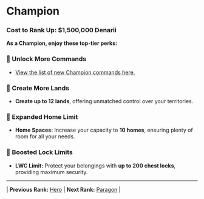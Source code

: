 # Champion

### Cost to Rank Up: $1,500,000 Denarii

**As a Champion, enjoy these top-tier perks:**

### 🔹 Unlock More Commands
- [View the list of new Champion commands here.](../../../gameplay-features/commands#champion)

### 🔹 Create More Lands
- **Create up to 12 lands**, offering unmatched control over your territories.

### 🔹 Expanded Home Limit
- **Home Spaces:** Increase your capacity to **10 homes**, ensuring plenty of room for all your needs.

### 🔹 Boosted Lock Limits
- **LWC Limit:** Protect your belongings with **up to 200 chest locks**, providing maximum security.

---

| **Previous Rank:** [Hero](./01-hero.md) | **Next Rank:** [Paragon](./03-paragon.md) |
